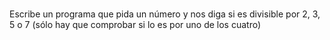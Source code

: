 #

##

Escribe un programa que pida un número y nos diga si es divisible
por 2, 3, 5 o 7 (sólo hay que comprobar si lo es por uno de los cuatro)